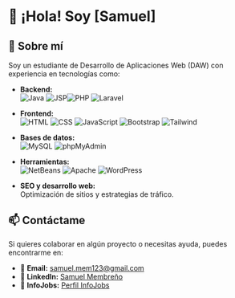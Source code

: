 # 👋 ¡Hola! Soy [Samuel]

## 🚀 Sobre mí
Soy un estudiante de Desarrollo de Aplicaciones Web (DAW) con experiencia en tecnologías como:

- **Backend:**  
  ![Java](https://img.shields.io/badge/Java-007396?style=for-the-badge&logo=java&logoColor=white) ![JSP](https://img.shields.io/badge/JSP-000000?style=for-the-badge&logo=java&logoColor=white)![PHP](https://img.shields.io/badge/PHP-777BB4?style=for-the-badge&logo=php&logoColor=white) ![Laravel](https://img.shields.io/badge/Laravel-FF2D20?style=for-the-badge&logo=laravel&logoColor=white)

- **Frontend:**  
  ![HTML](https://img.shields.io/badge/HTML5-E34F26?style=for-the-badge&logo=html5&logoColor=white) ![CSS](https://img.shields.io/badge/CSS3-1572B6?style=for-the-badge&logo=css3&logoColor=white) ![JavaScript](https://img.shields.io/badge/JavaScript-F7DF1E?style=for-the-badge&logo=javascript&logoColor=black) ![Bootstrap](https://img.shields.io/badge/Bootstrap-7952B3?style=for-the-badge&logo=bootstrap&logoColor=white) ![Tailwind](https://img.shields.io/badge/TailwindCSS-38B2AC?style=for-the-badge&logo=tailwind-css&logoColor=white)

- **Bases de datos:**  
  ![MySQL](https://img.shields.io/badge/MySQL-4479A1?style=for-the-badge&logo=mysql&logoColor=white) ![phpMyAdmin](https://img.shields.io/badge/phpMyAdmin-6C78AF?style=for-the-badge&logo=php&logoColor=white)

- **Herramientas:**  
  ![NetBeans](https://img.shields.io/badge/NetBeans-1B6AC6?style=for-the-badge&logo=apache-netbeans-ide&logoColor=white) ![Apache](https://img.shields.io/badge/Apache-D22128?style=for-the-badge&logo=apache&logoColor=white) ![WordPress](https://img.shields.io/badge/WordPress-21759B?style=for-the-badge&logo=wordpress&logoColor=white)

- **SEO y desarrollo web:**  
  Optimización de sitios y estrategias de tráfico.


## 📫 Contáctame
Si quieres colaborar en algún proyecto o necesitas ayuda, puedes encontrarme en:
- 📧 **Email:** [samuel.mem123@gmail.com](mailto:samuel.mem123@gmail.com)
- 🔗 **LinkedIn:** [Samuel Membreño](https://www.linkedin.com/in/samuel-membre%C3%B1o-3845b52bb/)
- 💼 **InfoJobs:** [Perfil InfoJobs](https://www.infojobs.net/candidate/cv/view/index.xhtml?dgv=12543435670115930077)

